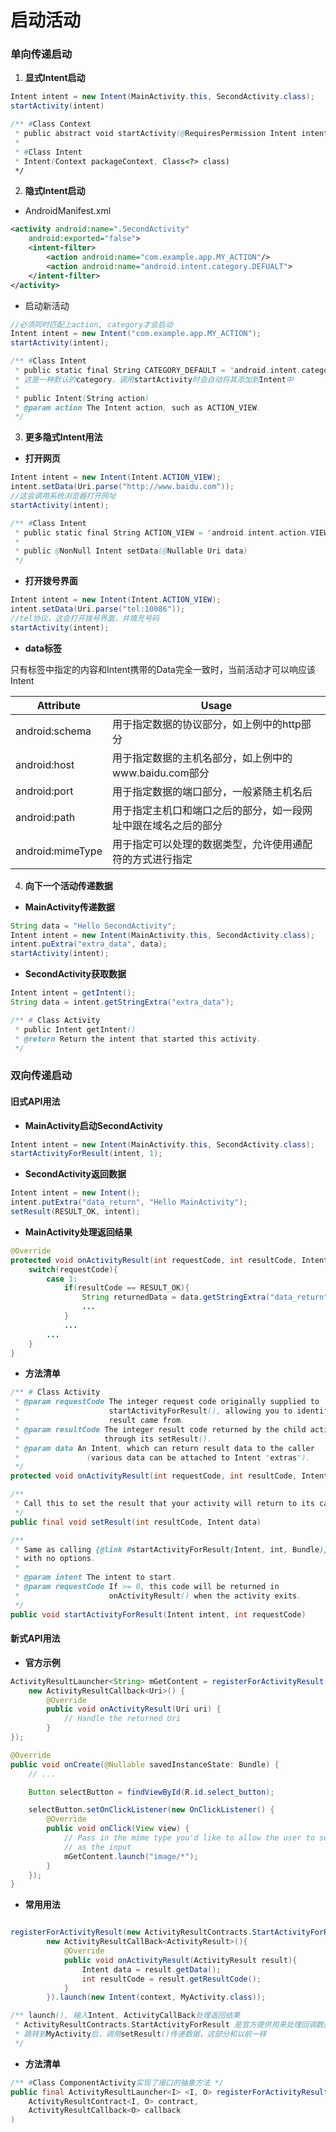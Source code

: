# 启动活动

### 单向传递启动

1. **显式Intent启动**

```java
Intent intent = new Intent(MainActivity.this, SecondActivity.class);
startActivity(intent)

/** #Class Context
 * public abstract void startActivity(@RequiresPermission Intent intent);
 * 
 * #Class Intent
 * Intent(Context packageContext, Class<?> class)
 */ 
```

2. **隐式Intent启动**

- AndroidManifest.xml

```xml
<activity android:name=".SecondActivity"
    android:exported="false">
    <intent-filter>
        <action android:name="com.example.app.MY_ACTION"/>
        <action android:name="android.intent.category.DEFUALT">
    </intent-filter>
</activity>
```

- 启动新活动

```java
//必须同时匹配上action, category才会启动
Intent intent = new Intent("com.example.app.MY_ACTION");
startActivity(intent);

/** #Class Intent
 * public static final String CATEGORY_DEFAULT = "android.intent.category.DEFAULT";
 * 这是一种默认的category，调用startActivity时会自动将其添加到Intent中
 * 
 * public Intent(String action)
 * @param action The Intent action, such as ACTION_VIEW.
 */ 
```

3. **更多隐式Intent用法**

- **打开网页**

```java
Intent intent = new Intent(Intent.ACTION_VIEW);
intent.setData(Uri.parse("http://www.baidu.com"));
//这会调用系统浏览器打开网址
startActivity(intent);

/** #Class Intent
 * public static final String ACTION_VIEW = "android.intent.action.VIEW";
 * 
 * public @NonNull Intent setData(@Nullable Uri data)
 */ 
```
- **打开拨号界面**
  
```java
Intent intent = new Intent(Intent.ACTION_VIEW);
intent.setData(Uri.parse("tel:10086"));
//tel协议，这会打开拨号界面，并填充号码
startActivity(intent);
```

- **data标签**

只有<data>标签中指定的内容和Intent携带的Data完全一致时，当前活动才可以响应该Intent

|Attribute|Usage|
|-|-|
|android:schema|用于指定数据的协议部分，如上例中的http部分|
|android:host|用于指定数据的主机名部分，如上例中的www.baidu.com部分|
|android:port|用于指定数据的端口部分，一般紧随主机名后|
|android:path|用于指定主机口和端口之后的部分，如一段网址中跟在域名之后的部分|
|android:mimeType|用于指定可以处理的数据类型，允许使用通配符的方式进行指定|

4. **向下一个活动传递数据**

- **MainActivity传递数据**

```java
String data = "Hello SecondActivity";
Intent intent = new Intent(MainActivity.this, SecondActivity.class);
intent.puExtra("extra_data", data);
startActivity(intent);
```

- **SecondActivity获取数据**

```java
Intent intent = getIntent();
String data = intent.getStringExtra("extra_data");

/** # Class Activity
 * public Intent getIntent()
 * @return Return the intent that started this activity.
 */
```

### 双向传递启动

#### **旧式API用法**

- **MainActivity启动SecondActivity**

```java
Intent intent = new Intent(MainActivity.this, SecondActivity.class);
startActivityForResult(intent, 1);
```

- **SecondActivity返回数据**

```java
Intent intent = new Intent();
intent.putExtra("data_return", "Hello MainActivity");
setResult(RESULT_OK, intent);
```

- **MainActivity处理返回结果**

```java
@Override
protected void onActivityResult(int requestCode, int resultCode, Intent data){
    switch(requestCode){
        case 1:
            if(resultCode == RESULT_OK){
                String returnedData = data.getStringExtra("data_return");
                ...
            }
            ...
        ...
    }
}
```

- **方法清单**

```java
/** # Class Activity
 * @param requestCode The integer request code originally supplied to
 *                    startActivityForResult(), allowing you to identify who this
 *                    result came from.
 * @param resultCode The integer result code returned by the child activity
 *                   through its setResult().
 * @param data An Intent, which can return result data to the caller
 *               (various data can be attached to Intent "extras").
 */
protected void onActivityResult(int requestCode, int resultCode, Intent data)
```

```java
/**
 * Call this to set the result that your activity will return to its caller.
 */ 
public final void setResult(int resultCode, Intent data)
```

```java
/**
 * Same as calling {@link #startActivityForResult(Intent, int, Bundle)}
 * with no options.
 *
 * @param intent The intent to start.
 * @param requestCode If >= 0, this code will be returned in
 *                    onActivityResult() when the activity exits.
 */
public void startActivityForResult(Intent intent, int requestCode)
```

#### 新式API用法

- **官方示例**

```java
ActivityResultLauncher<String> mGetContent = registerForActivityResult(new GetContent(),
    new ActivityResultCallback<Uri>() {
        @Override
        public void onActivityResult(Uri uri) {
            // Handle the returned Uri
        }
});

@Override
public void onCreate(@Nullable savedInstanceState: Bundle) {
    // ...

    Button selectButton = findViewById(R.id.select_button);

    selectButton.setOnClickListener(new OnClickListener() {
        @Override
        public void onClick(View view) {
            // Pass in the mime type you'd like to allow the user to select
            // as the input
            mGetContent.launch("image/*");
        }
    });
}
```

- **常用用法**

```java

registerForActivityResult(new ActivityResultContracts.StartActivityForResult()
        new ActivityResultCallBack<ActivityResult>(){
            @Override
            public void onActivityResult(ActivityResult result){
                Intent data = result.getData();
                int resultCode = result.getResultCode();
            }
        }).launch(new Intent(context, MyActivity.class));

/** launch(), 输入Intent, ActivityCallBack处理返回结果
 * ActivityResultContracts.StartActivityForResult 是官方提供用来处理回调数据的
 * 跳转到MyActivity后，调用setResult()传递数据，这部分和以前一样
 */
```

- **方法清单**

```java
/** #Class ComponentActivity实现了接口的抽象方法 */
public final ActivityResultLauncher<I> <I, O> registerForActivityResult(
    ActivityResultContract<I, O> contract,
    ActivityResultCallback<O> callback
)
```
